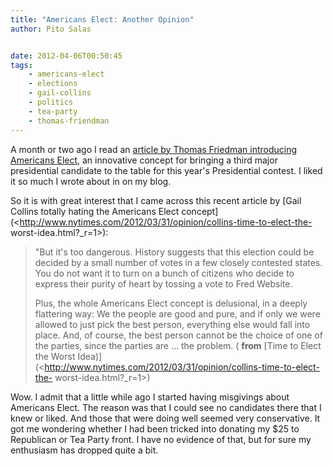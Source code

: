 ```yaml
---
title: "Americans Elect: Another Opinion"
author: Pito Salas


date: 2012-04-06T00:50:45
tags:
    - americans-elect
    - elections
    - gail-collins
    - politics
    - tea-party
    - thomas-friendman
---
```




A month or two ago I read an [article by Thomas Friedman introducing Americans
Elect,](<http://www.nytimes.com/2011/07/24/opinion/sunday/24friedman.html?_r=1>)
an innovative concept for bringing a third major presidential candidate to the
table for this year's Presidential contest. I liked it so much I wrote about
in on my blog.

So it is with great interest that I came across this recent article by [Gail
Collins totally hating the Americans Elect
concept](<http://www.nytimes.com/2012/03/31/opinion/collins-time-to-elect-the-
worst-idea.html?_r=1>):

> "But it's too dangerous. History suggests that this election could be
> decided by a small number of votes in a few closely contested states. You do
> not want it to turn on a bunch of citizens who decide to express their
> purity of heart by tossing a vote to Fred Website.
>
> Plus, the whole Americans Elect concept is delusional, in a deeply
> flattering way: We the people are good and pure, and if only we were allowed
> to just pick the best person, everything else would fall into place. And, of
> course, the best person cannot be the choice of one of the parties, since
> the parties are … the problem. ( **from** [Time to Elect the Worst
> Idea)](<http://www.nytimes.com/2012/03/31/opinion/collins-time-to-elect-the-
> worst-idea.html?_r=1>)

Wow. I admit that a little while ago I started having misgivings about
Americans Elect. The reason was that I could see no candidates there that I
knew or liked. And those that were doing well seemed very conservative. It got
me wondering whether I had been tricked into donating my $25 to Republican or
Tea Party front. I have no evidence of that, but for sure my enthusiasm has
dropped quite a bit.


